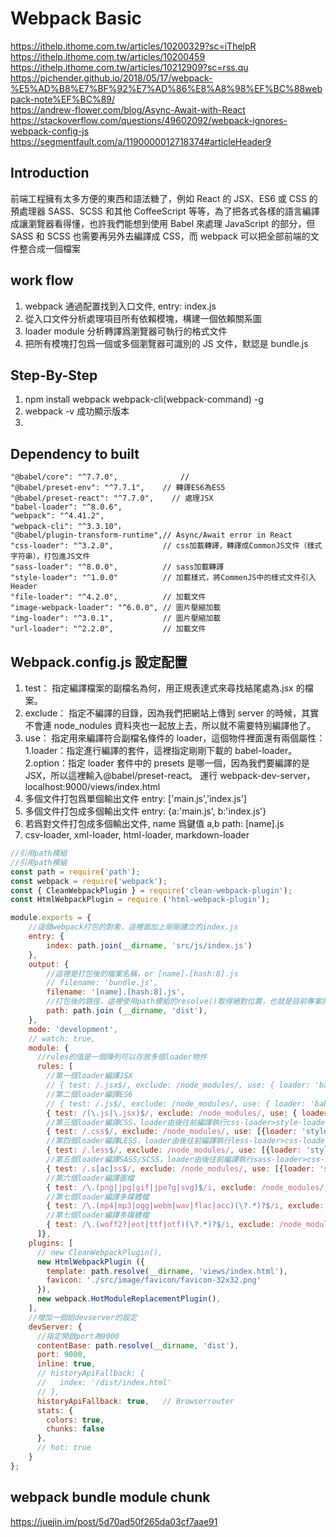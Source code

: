# Webpack Basic

https://ithelp.ithome.com.tw/articles/10200329?sc=iThelpR  
https://ithelp.ithome.com.tw/articles/10200459  
https://ithelp.ithome.com.tw/articles/10212909?sc=rss.qu  
https://pjchender.github.io/2018/05/17/webpack-%E5%AD%B8%E7%BF%92%E7%AD%86%E8%A8%98%EF%BC%88webpack-note%EF%BC%89/  
https://andrew-flower.com/blog/Async-Await-with-React  
https://stackoverflow.com/questions/49602092/webpack-ignores-webpack-config-js  
https://segmentfault.com/a/1190000012718374#articleHeader9  

## Introduction

前端工程擁有太多方便的東西和語法糖了，例如 React 的 JSX、ES6 或 CSS 的預處理器 SASS、SCSS 和其他 CoffeeScript 等等，為了把各式各樣的語言編譯成讓瀏覽器看得懂，也許我們能想到使用 Babel 來處理 JavaScript 的部分，但 SASS 和 SCSS 也需要再另外去編譯成 CSS，而 webpack 可以把全部前端的文件整合成一個檔案

## work flow

1. webpack 通過配置找到入口文件, entry: index.js
2. 從入口文件分析處理項目所有依賴模塊，構建一個依賴關系圖
3. loader module 分析轉譯爲瀏覽器可執行的格式文件
4. 把所有模塊打包爲一個或多個瀏覽器可識別的 JS 文件，默認是 bundle.js

## Step-By-Step

1. npm install webpack webpack-cli(webpack-command) -g
2. webpack -v 成功顯示版本
3.

## Dependency to built

    "@babel/core": "^7.7.0",		      //
    "@babel/preset-env": "^7.7.1",	  // 轉譯ES6為ES5
    "@babel/preset-react": "^7.7.0",	// 處理JSX
    "babel-loader": "^8.0.6",
    "webpack": "^4.41.2",
    "webpack-cli": "^3.3.10"，
    "@babel/plugin-transform-runtime",// Async/Await error in React
    "css-loader": "^3.2.0",           // css加載轉譯，轉譯成CommonJS文件（樣式字符串），打包進JS文件
    "sass-loader": "^8.0.0",          // sass加載轉譯
    "style-loader": "^1.0.0"          // 加載樣式，將CommenJS中的樣式文件引入Header
    "file-loader": "^4.2.0",          // 加載文件
    "image-webpack-loader": "^6.0.0", // 圖片壓縮加載
    "img-loader": "^3.0.1",           // 圖片壓縮加載
    "url-loader": "^2.2.0",           // 加載文件

## Webpack.config.js 設定配置

1. test：
   指定編譯檔案的副檔名為何，用正規表達式來尋找結尾處為.jsx 的檔案。
2. exclude：
   指定不編譯的目錄，因為我們把網站上傳到 server 的時候，其實不會連 node_nodules 資料夾也一起放上去，所以就不需要特別編譯他了。
3. use：
   指定用來編譯符合副檔名條件的 loader，這個物件裡面還有兩個屬性：
   1.loader：指定進行編譯的套件，這裡指定剛剛下載的 babel-loader。
   2.option：指定 loader 套件中的 presets 是哪一個，因為我們要編譯的是 JSX，所以這裡輸入@babel/preset-react。
   運行 webpack-dev-server，localhost:9000/views/index.html
4. 多個文件打包爲單個輸出文件
   entry: ['main.js','index.js']
5. 多個文件打包成多個輸出文件
   entry: {a:'main.js', b:'index.js'}
6. 若爲對文件打包成多個輸出文件, name 爲鍵值 a,b
   path: [name].js
7. csv-loader, xml-loader, html-loader, markdown-loader

```js
//引用path模組
//引用path模組
const path = require('path');
const webpack = require('webpack');
const { CleanWebpackPlugin } = require('clean-webpack-plugin');
const HtmlWebpackPlugin = require ('html-webpack-plugin');

module.exports = {
    //這個webpack打包的對象，這裡面加上剛剛建立的index.js
    entry: {
        index: path.join(__dirname, 'src/js/index.js')
    },
    output: {
        //這裡是打包後的檔案名稱，or [name].[hash:8].js
        // filename: 'bundle.js',
        filename: '[name].[hash:8].js',
        //打包後的路徑，這裡使用path模組的resolve()取得絕對位置，也就是目前專案的根目錄
        path: path.join (__dirname, 'dist'),
    },
    mode: 'development',
    // watch: true,
    module: {
      //rules的值是一個陣列可以存放多個loader物件
      rules: [
        //第一個loader編譯JSX
        // { test: /.jsx$/, exclude: /node_modules/, use: { loader: 'babel-loader', options: { presets: ['@babel/preset-react', '@babel/preset-env'] } } },
        //第二個loader編譯ES6
        // { test: /.js$/, exclude: /node_modules/, use: { loader: 'babel-loader', options: { presets: ['@babel/preset-env'] } } },
        { test: /(\.js|\.jsx)$/, exclude: /node_modules/, use: { loader: 'babel-loader', options: { presets: ['@babel/preset-env', '@babel/preset-react'], plugins: ['@babel/transform-runtime'] } } },
        //第三個loader編譯CSS，loader由後往前編譯執行css-loader>style-loader
        { test: /.css$/, exclude: /node_modules/, use: [{loader: 'style-loader' }, {loader: 'css-loader'}] },
        //第四個loader編譯LESS，loader由後往前編譯執行less-loader>css-loader>style-loader>
        { test: /.less$/, exclude: /node_modules/, use: [{loader: 'style-loader'}, {loader: 'css-loader'}, {loader: 'less-loader'}]},
        //第五個loader編譯SASS/SCSS，loader由後往前編譯執行sass-loader>css-loader>style-loader
        { test: /.s[ac]ss$/, exclude: /node_modules/, use: [{loader: 'style-loader'}, {loader: 'css-loader'}, {loader: 'sass-loader'}]},
        //第六個loader編譯圖檔
        { test: /\.(png|jpg|gif|jpe?g|svg)$/i, exclude: /node_modules/, use: { loader: 'file-loader', options: { limit: 40960, name: '[name]-[hash:8].[ext]', outputPath: '../dist/asset/image', publicPath: '/asset/image' } } }, 
        //第七個loader編譯多媒體檔
        { test: /\.(mp4|mp3|ogg|webm|wav|flac|acc)(\?.*)?$/i, exclude: /node_modules/, use: { loader: 'file-loader', options: { limit: 40960, name: '[name]-[hash:8].[ext]', outputPath: '../dist/asset/media', publicPath: '/asset' } } },
        //第七個loader編譯多媒體檔
        { test: /\.(woff2?|eot|ttf|otf)(\?.*)?$/i, exclude: /node_modules/, use: { loader: 'file-loader', options: { limit: 40960, name: '[name]-[hash:8].[ext]', outputPath: '../dist/asset/fonts', publicPath: '/asset' } } },
      ]},
    plugins: [
      // new CleanWebpackPlugin(),
      new HtmlWebpackPlugin ({
        template: path.resolve(__dirname, 'views/index.html'),         // 參照物
        favicon: './src/image/favicon/favicon-32x32.png'
      }),
      new webpack.HotModuleReplacementPlugin(),
    ],
    //增加一個給devserver的設定
    devServer: {
      //指定開啟port為9000
      contentBase: path.resolve(__dirname, 'dist'),
      port: 9000,
      inline: true,
      // historyApiFallback: {
      //   index: '/dist/index.html'
      // },
      historyApiFallback: true,   // Browserrouter 
      stats: {
        colors: true,
        chunks: false
      },
      // hot: true
    }
};
```
## webpack bundle module chunk  
https://juejin.im/post/5d70ad50f265da03cf7aae91